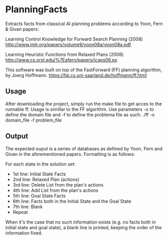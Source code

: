 # PlanningFacts
Extracts facts from classical AI planning problems according to Yoon, Fern & Givan papers:

Learning Control Knowledge for Forward Search Planning (2008)
<http://www.jmlr.org/papers/volume9/yoon08a/yoon08a.pdf>

Learning Heuristic Functions from Relaxed Plans (2006)
<http://www.cs.orst.edu/%7Eafern/papers/icaps06.ps>

This software was built on top of the FastForward (FF) planning algorithm, by Joerg Hoffmann.
<https://fai.cs.uni-saarland.de/hoffmann/ff.html>

## Usage
After downloading the project, simply run the make file to get acces to the runnable ff.
Usage is simillar to the FF algorithm.
Use parameters -o to define the domain file and -f to define the problema file as such:
./ff -o domain_file -f problem_file

## Output
The expected ouput is a series of databases as defined by Yoon, Fern and Givan in the aforementioned papers.
Formatting is as follows:

For each state in the solution set:
* 1st line: Initial State Facts
* 2nd line: Relaxed Plan (actions)
* 3rd line: Delete List from the plan's actions
* 4th line: Add List from the plan's actions
* 5th line: Goal State Facts
* 6th line: Facts both in the Initial State and the Goal State
* 7th line: Blank
* Repeat

When it's the case that no such information exists (e.g. no facts both in initial state and goal state), a blank line is printed, keeping the order of the information fixed.
